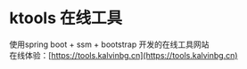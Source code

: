 # ktools 在线工具
使用spring boot + ssm + bootstrap 开发的在线工具网站<br>
在线体验：[https://tools.kalvinbg.cn](https://tools.kalvinbg.cn)
